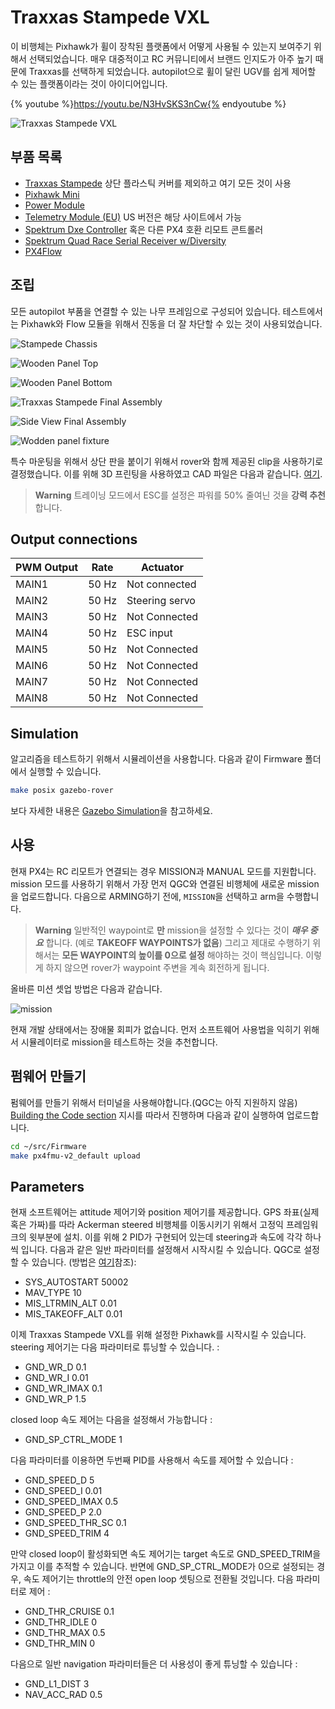 # Traxxas Stampede VXL

이 비행체는 Pixhawk가 휠이 장착된 플랫폼에서 어떻게 사용될 수 있는지 보여주기 위해서 선택되었습니다. 매우 대중적이고 RC 커뮤니티에서 브랜드 인지도가 아주 높기 때문에 Traxxas를 선택하게 되었습니다. autopilot으로 휠이 달린 UGV를 쉽게 제어할 수 있는 플랫폼이라는 것이 아이디어입니다.

{% youtube %}https://youtu.be/N3HvSKS3nCw{% endyoutube %}

![Traxxas Stampede VXL](../../assets/airframes/experimental/stampede/stampede.jpg)

## 부품 목록

  * [Traxxas Stampede](https://traxxas.com/products/models/electric/stampede-vxl-tsm) 상단 플라스틱 커버를 제외하고 여기 모든 것이 사용
  * [Pixhawk Mini](https://store.3dr.com/products/3dr-pixhawk)
  * [Power Module](https://store.3dr.com/products/10s-power-module)
  * [Telemetry Module (EU)](https://store.3dr.com/products/433-mhz-telemetry-radio) US 버전은 해당 사이트에서 가능
  * [Spektrum Dxe Controller](http://www.spektrumrc.com/Products/Default.aspx?ProdId=SPM1000) 혹은 다른 PX4 호환 리모트 콘트롤러
  * [Spektrum Quad Race Serial Receiver w/Diversity](http://www.spektrumrc.com/Products/Default.aspx?ProdID=SPM4648)
  * [PX4Flow](https://pixhawk.org/modules/px4flow)


## 조립

모든 autopilot 부품을 연결할 수 있는 나무 프레임으로 구성되어 있습니다. 테스트에서는 Pixhawk와 Flow 모듈을 위해서 진동을 더 잘 차단할 수 있는 것이 사용되었습니다.

![Stampede Chassis](../../assets/airframes/experimental/stampede/stampede_chassis.jpg)

![Wooden Panel Top](../../assets/airframes/experimental/stampede/panel_top.jpg)

![Wooden Panel Bottom](../../assets/airframes/experimental/stampede/panel_bottom.jpg)

![Traxxas Stampede Final Assembly](../../assets/airframes/experimental/stampede/final_assembly.jpg)

![Side View Final Assembly](../../assets/airframes/experimental/stampede/final_side.jpg)

![Wodden panel fixture](../../assets/airframes/experimental/stampede/mounting_detail.jpg)

특수 마운팅을 위해서 상단 판을 붙이기 위해서 rover와 함께 제공된 clip을 사용하기로 결정했습니다. 이를 위해 3D 프린팅을 사용하였고 CAD 파일은 다음과 같습니다. [여기](../../assets/airframes/experimental/stampede/plane_holders.zip).

> **Warning** 트레이닝 모드에서 ESC를 설정은 파워를 50% 줄여닌 것을 **강력 추천** 합니다.


## Output connections

| PWM Output | Rate | Actuator |
| -- | -- | -- |
| MAIN1 | 50 Hz | Not connected |
| MAIN2 | 50 Hz | Steering servo |
| MAIN3 | 50 Hz | Not Connected |
| MAIN4 | 50 Hz | ESC input |
| MAIN5 | 50 Hz | Not Connected |
| MAIN6 | 50 Hz | Not Connected |
| MAIN7 | 50 Hz | Not Connected |
| MAIN8 | 50 Hz | Not Connected |

## Simulation

알고리즘을 테스트하기 위해서 시뮬레이션을 사용합니다. 다음과 같이 Firmware 폴더에서 실행할 수 있습니다.

 ```sh
 make posix gazebo-rover
 ```

 보다 자세한 내용은 [Gazebo Simulation](../simulation/gazebo.md)을 참고하세요.

## 사용
현재 PX4는 RC 리모트가 연결되는 경우 MISSION과 MANUAL 모드를 지원합니다. mission 모드를 사용하기 위해서 가장 먼저 QGC와 연결된 비행체에 새로운 mission을 업로드합니다. 다음으로 ARMING하기 전에, `MISSION`을 선택하고 arm을 수행합니다.

> **Warning** 일반적인 waypoint로 **만** mission을 설정할 수 있다는 것이 **_매우 중요_** 합니다. (예로 **TAKEOFF WAYPOINTS가 없음**) 그리고 제대로 수행하기 위해서는 **모든 WAYPOINT의 높이를 0으로 설정** 해야하는 것이 핵심입니다. 이렇게 하지 않으면 rover가 waypoint 주변을 계속 회전하게 됩니다.

올바른 미션 셋업 방법은 다음과 같습니다.

![mission](../../assets/airframes/experimental/stampede/correct_mission.jpg)

현재 개발 상태에서는 장애물 회피가 없습니다. 먼저 소프트웨어 사용법을 익히기 위해서 시뮬레이터로 mission을 테스트하는 것을 추천합니다.


## 펌웨어 만들기
펌웨어를 만들기 위해서 터미널을 사용해야합니다.(QGC는 아직 지원하지 않음) [Building the Code section](../setup/building_px4.md) 지시를 따라서 진행하며 다음과 같이 실행하여 업로드합니다.

```sh
cd ~/src/Firmware
make px4fmu-v2_default upload
```

## Parameters

현재 소프트웨어는 attitude 제어기와 position 제어기를 제공합니다. GPS 좌표(실제 혹은 가짜)를 따라 Ackerman steered 비행체를 이동시키기 위해서 고정익 프레임워크의 윗부분에 설치. 이를 위해 2 PID가 구현되어 있는데 steering과 속도에 각각 하나씩 입니다.
다음과 같은 일반 파라미터를 설정해서 시작시킬 수 있습니다. QGC로 설정할 수 있습니다. (방법은 [여기](https://docs.qgroundcontrol.com/en/SetupView/Parameters.html)참조):
* SYS_AUTOSTART 50002
* MAV_TYPE 10
* MIS_LTRMIN_ALT 0.01
* MIS_TAKEOFF_ALT 0.01

이제 Traxxas Stampede VXL를 위해 설정한 Pixhawk를 시작시킬 수 있습니다. steering 제어기는 다음 파라미터로 튜닝할 수 있습니다. :
* GND_WR_D 0.1
* GND_WR_I 0.01
* GND_WR_IMAX 0.1
* GND_WR_P 1.5

closed loop 속도 제어는 다음을 설정해서 가능합니다 :
* GND_SP_CTRL_MODE 1

다음 파라미터를 이용하면 두번째 PID를 사용해서 속도를 제어할 수 있습니다 :
* GND_SPEED_D 5
* GND_SPEED_I 0.01
* GND_SPEED_IMAX 0.5
* GND_SPEED_P 2.0
* GND_SPEED_THR_SC 0.1
* GND_SPEED_TRIM 4

만약 closed loop이 활성화되면 속도 제어기는 target 속도로 GND_SPEED_TRIM을 가지고 이를 추적할 수 있습니다. 반면에 GND_SP_CTRL_MODE가 0으로 설정되는 경우, 속도 제어기는 throttle의 안전 open loop 셋팅으로 전환될 것입니다. 다음 파라미터로 제어 :
* GND_THR_CRUISE 0.1
* GND_THR_IDLE 0
* GND_THR_MAX 0.5
* GND_THR_MIN 0

다음으로 일반 navigation 파라미터들은 더 사용성이 좋게 튜닝할 수 있습니다 :
* GND_L1_DIST 3
* NAV_ACC_RAD 0.5
